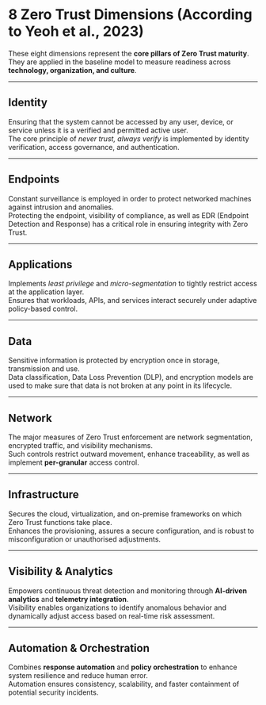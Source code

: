 # 8 Zero Trust Dimensions (According to Yeoh et al., 2023)

These eight dimensions represent the **core pillars of Zero Trust maturity**.  
They are applied in the baseline model to measure readiness across **technology, organization, and culture**.

---

## Identity
Ensuring that the system cannot be accessed by any user, device, or service unless it is a verified and permitted active user.  
The core principle of *never trust, always verify* is implemented by identity verification, access governance, and authentication.

---

## Endpoints
Constant surveillance is employed in order to protect networked machines against intrusion and anomalies.  
Protecting the endpoint, visibility of compliance, as well as EDR (Endpoint Detection and Response) has a critical role in ensuring integrity with Zero Trust.

---

## Applications
Implements *least privilege* and *micro-segmentation* to tightly restrict access at the application layer.  
Ensures that workloads, APIs, and services interact securely under adaptive policy-based control.

---

## Data
Sensitive information is protected by encryption once in storage, transmission and use.  
Data classification, Data Loss Prevention (DLP), and encryption models are used to make sure that data is not broken at any point in its lifecycle.

---

## Network
The major measures of Zero Trust enforcement are network segmentation, encrypted traffic, and visibility mechanisms.  
Such controls restrict outward movement, enhance traceability, as well as implement **per-granular** access control.

---

## Infrastructure
Secures the cloud, virtualization, and on-premise frameworks on which Zero Trust functions take place.  
Enhances the provisioning, assures a secure configuration, and is robust to misconfiguration or unauthorised adjustments.

---

## Visibility & Analytics
Empowers continuous threat detection and monitoring through **AI-driven analytics** and **telemetry integration**.  
Visibility enables organizations to identify anomalous behavior and dynamically adjust access based on real-time risk assessment.

---

## Automation & Orchestration
Combines **response automation** and **policy orchestration** to enhance system resilience and reduce human error.  
Automation ensures consistency, scalability, and faster containment of potential security incidents.
